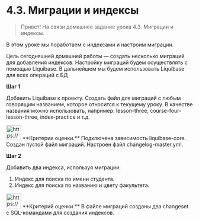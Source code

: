 # 4.3. Миграции и индексы

> Привет! На связи домашнее задание урока 4.3. Миграции и индексы.

В этом уроке мы поработаем с индексами и настроим миграции.

Цель сегодняшней домашней работы — создать несколько миграций для добавления индексов. Настройку миграций будем осуществлять с помощью Liquibase. В дальнейшем мы будем использовать Liquibase для всех операций с БД
> 

**Шаг 1**

Добавить Liquibase к проекту. Создать файл для миграций с любым говорящим названием, которое относится к текущему уроку. В качестве названия можно использовать, например: lesson-three, course-four-lesson-three, index-practice и т.д.

<aside>
<img src="https://s3-us-west-2.amazonaws.com/secure.notion-static.com/b780527f-cb76-41d3-85d2-d26e7b1d9e06/Рисунок50.png" alt="https://s3-us-west-2.amazonaws.com/secure.notion-static.com/b780527f-cb76-41d3-85d2-d26e7b1d9e06/Рисунок50.png" width="40px" /> **Критерии оценки.** Подключена зависимость liquibase-core. Создан пустой файл миграций. Настроен файл changelog-master.yml.

</aside>

**Шаг 2**

Добавить два индекса, используя миграции:
1) Индекс для поиска по имени студента.
2) Индекс для поиска по названию и цвету факультета.

<aside>
<img src="https://s3-us-west-2.amazonaws.com/secure.notion-static.com/b3af98b1-196a-4a20-8051-134544dc5cac/Рисунок50.png" alt="https://s3-us-west-2.amazonaws.com/secure.notion-static.com/b3af98b1-196a-4a20-8051-134544dc5cac/Рисунок50.png" width="40px" /> **Критерий оценки.** В файле миграций созданы два changeset с SQL-командами для создания индексов.

</aside>
